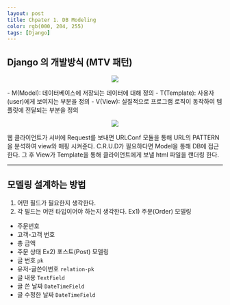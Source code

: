 ```yaml
---
layout: post
title: Chpater 1. DB Modeling
color: rgb(000, 204, 255)
tags: [Django]
---
```


## Django 의 개발방식 (MTV 패턴)
<p align="center"><img src="https://user-images.githubusercontent.com/67581495/107123479-286b8f00-68e1-11eb-9a7d-467459727b9e.png"></p>
- M(Model): 데이터베이스에 저장되는 데이터에 대해 정의
- T(Template): 사용자(user)에게 보여지는 부분을 정의
- V(View): 실질적으로 프로그램 로직이 동작하여 템플릿에 전달되는 부분을 정의
<p align="center"><img src="https://user-images.githubusercontent.com/67581495/107123497-39b49b80-68e1-11eb-954a-96dd80176b28.png"></p>
웹 클라이언트가 서버에 Request를 보내면 URLConf 모듈을 통해 URL의 PATTERN을 분석하여 view와 매핑 시켜준다. C.R.U.D가 필요하다면 Model을 통해 DB에 접근한다. 그 후 View가 Template을 통해 클라이언트에게 보낼 html 파일을 랜더링 한다.

---
## 모델링 설계하는 방법
1) 어떤 필드가 필요한지 생각한다.
2) 각 필드는 어떤 타입이어야 하는지 생각한다.
Ex1) 주문(Order) 모델링
- 주문번호 
- 고객-고객 번호 
- 총 금액
- 주문 상태
Ex2) 포스트(Post) 모델링
- 글 번호 `pk`
- 유저-글쓴이번호 `relation-pk`
- 글 내용 `TextField`
- 글 쓴 날짜 `DateTimeField`
- 글 수정한 날짜 `DateTimeField`
